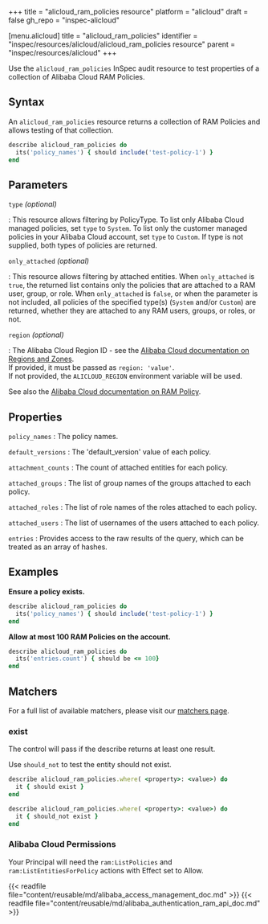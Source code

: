 +++
title = "alicloud_ram_policies resource"
platform = "alicloud"
draft = false
gh_repo = "inspec-alicloud"

[menu.alicloud]
title = "alicloud_ram_policies"
identifier = "inspec/resources/alicloud/alicloud_ram_policies resource"
parent = "inspec/resources/alicloud"
+++

Use the `alicloud_ram_policies` InSpec audit resource to test properties of a collection of Alibaba Cloud RAM Policies.

## Syntax

An `alicloud_ram_policies` resource returns a collection of RAM Policies and allows testing of that collection.

```ruby
describe alicloud_ram_policies do
  its('policy_names') { should include('test-policy-1') }
end
```

## Parameters

`type` _(optional)_

: This resource allows filtering by PolicyType.
  To list only Alibaba Cloud managed policies, set `type` to `System`. To list only the customer managed policies in your Alibaba Cloud account, set `type` to `Custom`. If type is not supplied, both types of policies are returned.

`only_attached` _(optional)_

: This resource allows filtering by attached entities.
  When `only_attached` is `true`, the returned list contains only the policies that are attached to a RAM user, group, or role. When `only_attached` is `false`, or when the parameter is not included, all policies of the specified type(s) (`System` and/or `Custom`) are returned, whether they are attached to any RAM users, groups, or roles, or not.

`region` _(optional)_

: The Alibaba Cloud Region ID - see the [Alibaba Cloud documentation on Regions and Zones](https://www.alibabacloud.com/help/doc-detail/40654.htm).  
  If provided, it must be passed as `region: 'value'`.  
  If not provided, the `ALICLOUD_REGION` environment variable will be used.

See also the [Alibaba Cloud documentation on RAM Policy](https://partners-intl.aliyun.com/help/doc-detail/93732.htm).

## Properties

`policy_names`
: The policy names.

`default_versions`
: The 'default_version' value of each policy.

`attachment_counts`
: The count of attached entities for each policy.

`attached_groups`
: The list of group names of the groups attached to each policy.

`attached_roles`
: The list of role names of the roles attached to each policy.

`attached_users`
: The list of usernames of the users attached to each policy.

`entries`
: Provides access to the raw results of the query, which can be treated as an array of hashes.

## Examples

**Ensure a policy exists.**

```ruby
describe alicloud_ram_policies do
  its('policy_names') { should include('test-policy-1') }
end
```

**Allow at most 100 RAM Policies on the account.**

```ruby
describe alicloud_ram_policies do
  its('entries.count') { should be <= 100}
end
```

## Matchers

For a full list of available matchers, please visit our [matchers page](https://www.inspec.io/docs/reference/matchers/).

### exist

The control will pass if the describe returns at least one result.

Use `should_not` to test the entity should not exist.

```ruby
describe alicloud_ram_policies.where( <property>: <value>) do
  it { should exist }
end
```

```ruby
describe alicloud_ram_policies.where( <property>: <value>) do
  it { should_not exist }
end
```

### Alibaba Cloud Permissions

Your Principal will need the `ram:ListPolicies` and `ram:ListEntitiesForPolicy` actions with Effect set to Allow.

{{< readfile file="content/reusable/md/alibaba_access_management_doc.md" >}}
{{< readfile file="content/reusable/md/alibaba_authentication_ram_api_doc.md" >}}
